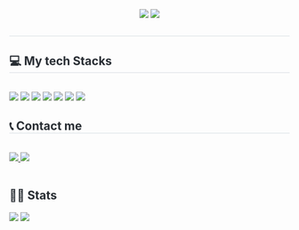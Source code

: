 
<div align= "center">
   <img src="https://readme-decorate.vercel.app/api/get?type=star&text=%F0%9F%8F%A0SW%60s+Code+House%F0%9F%8F%A0&width=750&height=120&fontSize=70&fontWeight=800&useGradient=false&fontColor=%23a0522d&backgroundColor=%230d2a45&gradientColor1=&gradientColor2=">
   <img src="https://t1.daumcdn.net/cafeattach/Uzlo/4bbdc77063d5375c45ad53464d892d64148a8cec">
   </div>
   <div style="text-align: left;"> 
   <h2 style="border-bottom: 1px solid #d8dee4; color: #282d33;">  </h2>  
   <div style="font-weight: 700; font-size: 15px; text-align: left; color: #282d33;">  </div> 
   </div>
   <div style="text-align: left;">
   <h2 style="border-bottom: 1px solid #d8dee4; color: #282d33;"> 💻 My tech Stacks </h2> <br> 
   <div style="margin: ; text-align: left;" "text-align: left;">
      <!-- <img src="https://img.shields.io/badge/Tensorflow-FF6F00?style=for-the-badge&logo=Tensorflow&logoColor=white">-->
         <!--<img src="https://img.shields.io/badge/MySQL-4479A1?style=for-the-badge&logo=MySQL&lgoColor=white">-->
         <!--<img src="https://img.shields.io/badge/Bootstrap-7952B3?style=for-the-badge&logo=Bootstrap&logoColor=white">-->
          <!--<img src="https://img.shields.io/badge/Django-092E20?style=for-the-badge&logo=Django&logoColor=white">-->
         <img src="https://img.shields.io/badge/Git-F05032?style=for-the-badge&logo=Git&logoColor=white">
         <img src="https://img.shields.io/badge/Github-181717?style=for-the-badge&logo=Github&logoColor=white">
         <img src="https://img.shields.io/badge/Python-3776AB?style=for-the-badge&logo=Python&logoColor=white">
         <img src="https://img.shields.io/badge/Python-3776AB?style=for-the-badge&logo=Python&logoColor=white">
         <img src="https://img.shields.io/badge/django-092E20?style=for-the-badge&logo=django&logoColor=white">
         <img src="https://img.shields.io/badge/amazonaws-232F3E?style=for-the-badge&logo=amazonaws&logoColor=white">
         <img src="https://img.shields.io/badge/postgresql-4169E1?style=for-the-badge&logo=postgresql&logoColor=white">
          <!--<img src="https://img.shields.io/badge/PyTorch-EE4C2C?style=for-the-badge&logo=PyTorch&logoColor=white">-->
          <!--<img src="https://img.shields.io/badge/Flask-000000?style=for-the-badge&logo=Flask&logoColor=white">-->
          <!--<img src="https://img.shields.io/badge/Amazon S3-569A31?style=for-the-badge&logo=Amazon S3&logoColor=white">-->
         <!--<img src="https://img.shields.io/badge/Linux-FCC624?style=for-the-badge&logo=Linux&logoColor=white">-->
         </div>
   </div>
   <div style="text-align: left;">
   <h2 style="border-bottom: 1px solid #d8dee4; color: #282d33;">📞 Contact me </h2> <br> 
   <div style="text-align: left;"> <a href=https://velog.io/@hktysh/posts> <img src="https://img.shields.io/badge/Velog-20C997?style=for-the-badge&logo=Velog&logoColor=white&link=https://velog.io/@hktysh/posts"> </a>
        <a href=mailto:hktysh@nextrunners.co.kr> <img src="https://img.shields.io/badge/Gmail-EA4335?style=for-the-badge&logo=Gmail&logoColor=white&link=mailto:hktysh@nextrunners.co.kr"> </a>
         </div>  <br> 
   <div style="text-align: left;">  </div>
   </div>
   <div style="text-align: left;"> 
   <h2 style="border-bottom: 1px solid #; color: #282d33;"> 🏋🏻 Stats </h2> 
       <div style="text-align: left;"> 
             <img src="https://github-readme-stats.vercel.app/api/top-langs/?username=SWWS97&layout=compact&hide=javascript,css,scss&langs_count=8"/>
<img src=https://github-readme-stats.vercel.app/api?username=SWWS97&show_icons=true
         /> </div> 
   </div>

